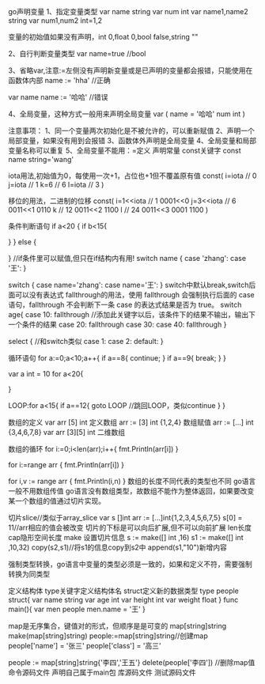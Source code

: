 go声明变量
 1、指定变量类型
 var name string
 var num int
 var name1,name2 string
 var num1,num2 int=1,2
 
 变量的初始值如果没有声明，int 0,float 0,bool false,string ""
 
 2、自行判断变量类型
 var name=true //bool
 
 3、省略var,注意:=左侧没有声明新变量或是已声明的变量都会报错，只能使用在函数体内部
 name := 'hha' //正确
 
 var name
 name := '哈哈' //错误
 
 4、全局变量，这种方式一般用来声明全局变量
 var (
  name = '哈哈'
  num int
 )
 
 注意事项：
 1、同一个变量两次初始化是不被允许的，可以重新赋值
 2、声明一个局部变量，如果没有用到会报错
 3、函数体外声明是全局变量
 4、全局变量和局部变量名称可以重复
 5、全局变量不能用：=定义
 声明常量
 const关键字
 const name string='wang'
 
 iota用法,初始值为0，每使用一次+1，占位也+1但不覆盖原有值
 const(
  i=iota // 0
  j=iota // 1
  k=6  // 6
  l=iota // 3
 )
 
 移位的用法，二进制的位移
 const(
  i=1<<iota // 1 0001<<0
  j=3<<iota // 6  0011<<1 0110
  k // 12 0011<<2 1100
  l // 24 0011<<3 0001 1100
 )
 
 条件判断语句
 if a<20 {
  if b<15{
  
  }
 } else {
 
 }
 //if条件里可以赋值,但只在if结构内有用!
 switch name {
  case 'zhang':
  case '王':
 }
 
 switch {
  case name='zhang':
  case name='王':
 }
 switch中默认break,switch后面可以没有表达式
 fallthrough的用法，使用 fallthrough 会强制执行后面的 case 语句，fallthrough 不会判断下一条 case 的表达式结果是否为 true。
 switch age{
   case 10:
    fallthrough  //添加此关键字以后，该条件下的结果不输出，输出下一个条件的结果
    case 20:
     fallthrough
     case 30:
     case 40:
     fallthrough
 }
 
 select { //和switch类似
  case 1:
  case 2:
  default:
 }
 
 循环语句
 for a:=0;a<10;a++{
  if a==8{
   continue;
  }
  if a==9{
   break;
  }
 }
 
 var a int = 10
 for a<20{
 
 }
 
 LOOP:for a<15{
  if a==12{
   goto LOOP //跳回LOOP，类似continue
  }
 }
 
 数组的定义
 var arr [5] int  定义数组
 arr := [3] int {1,2,4} 数组赋值
 arr := [...] int {3,4,6,7,8}
 var arr  [3][5] int  二维数组
 
 数组的循环
 for i:=0;i<len(arr);i++{
  fmt.Println(arr[i])
 }
 
 for i:=range arr {
  fmt.Println(arr[i])
 }
 
 for i,v := range arr {
  fmt.Println(i,n)
 }
 数组的长度不同代表的类型也不同
 go语言一般不用数组传值
 go语言没有数组类型，故数组不能作为整体返回，如果要改变某一个数组的值通过切片实现。
 
 切片slice//类似于array_slice
 var s []int
 arr := [...]int{1,2,3,4,5,6,7,5}
 s[0] = 11//arr相应的值会被改变
 切片的下标是可以向后扩展,但不可以向前扩展
 len长度
 cap隐形空间长度
 make 设置切片信息 s := make([] int ,16)
 s1 := make([] int ,10,32)
 copy(s2,s1)//将s1的信息copy到s2中
 append(s1,"10")新增内容
 
 强制类型转换，go语言中变量的类型必须是一致的，如果和定义不符，需要强制转换为同类型
 
 定义结构体
 type关键字定义结构体名 struct定义新的数据类型
 type people struct{
  var name string 
  var age int
  var height int
  var weight float
 }
 func main(){
  var men people
  men.name = '王'
 }
 
 map是无序集合，键值对的形式，但顺序是是可变的
 map[string]string
 make(map[string]string)
 people:=map[string]string//创建map
 people['name'] = '张三'
 people['class'] = '高三'
 
 people := map[string]string{'李四','王五'}
 delete(people['李四'])  //删除map值
 命令源码文件
 声明自己属于main包
 库源码文件
 测试源码文件

